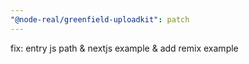 ```yaml
---
"@node-real/greenfield-uploadkit": patch
---
```


fix: entry js path & nextjs example & add remix example

